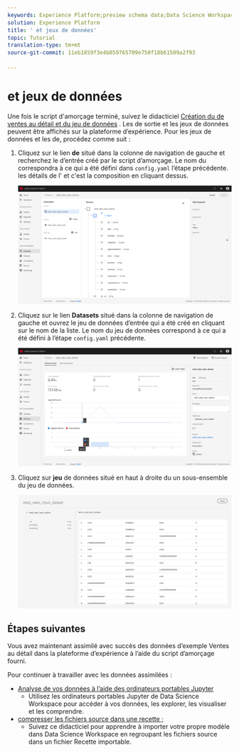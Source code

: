 ```yaml
---
keywords: Experience Platform;preview schema data;Data Science Workspace;popular topics
solution: Experience Platform
title: ' et jeux de données'
topic: Tutorial
translation-type: tm+mt
source-git-commit: 11eb1859f3e4b059765709e750f18b61509a2f93

---
```



#  et jeux de données

Une fois le script d&#39;amorçage terminé, suivez le didacticiel [Création du de ventes au détail et du jeu de données](./create-retails-sales-dataset.md) . Les  de sortie et les jeux de données peuvent être affichés sur la plateforme d’expérience. Pour  les jeux de données et les  de, procédez comme suit :

1. Cliquez sur le lien **de** situé dans la colonne de navigation de gauche et recherchez le d’entrée créé par le script d’amorçage. Le nom du  correspondra à ce qui a été défini dans `config.yaml` l’étape précédente.  les détails de l&#39; et c&#39;est la composition en cliquant dessus.

   ![](../images/models-recipes/access-data/schema_overview.png)

2. Cliquez sur le lien **Datasets** situé dans la colonne de navigation de gauche et ouvrez le jeu de données d’entrée qui a été créé en cliquant sur le nom de la liste. Le nom du jeu de données correspond à ce qui a été défini à l’étape `config.yaml` précédente.

   ![](../images/models-recipes/access-data/dataset_overview.png)

3. Cliquez sur **jeu** de données situé en haut à droite du  un sous-ensemble du jeu de données.

   ![](../images/models-recipes/access-data/preview_dataset.png)

## Étapes suivantes

Vous avez maintenant assimilé avec succès des données d’exemple Ventes au détail dans la plateforme d’expérience à l’aide du script d’amorçage fourni.

Pour continuer à travailler avec les données assimilées :
- [Analyse de vos données à l’aide des ordinateurs portables Jupyter](../jupyterlab/analyze-your-data.md)
   - Utilisez les ordinateurs portables Jupyter de Data Science Workspace pour accéder à vos données, les explorer, les visualiser et les comprendre.
- [compresser les fichiers source dans une recette ;](./package-source-files-recipe.md)
   - Suivez ce didacticiel pour apprendre à importer votre propre modèle dans Data Science Workspace en regroupant les fichiers source dans un fichier Recette importable.